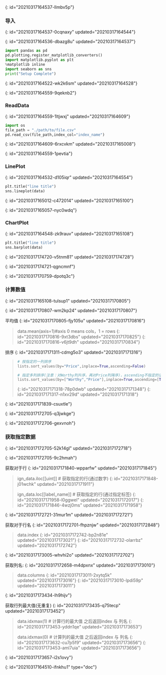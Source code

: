 {: id="20210317164537-llmbv5p"}

### 导入
{: id="20210317164537-0cqnaxy" updated="20210317164544"}

{: id="20210317164536-dbazg8u" updated="20210317164537"}

```python
import pandas as pd
pd.plotting.register_matplotlib_converters()
import matplotlib.pyplot as plt
%matplotlib inline
import seaborn as sns
print("Setup Complete")
```
{: id="20210317164522-wk2k6sm" updated="20210317164528"}

{: id="20210317164559-9qeknb2"}

### ReadData
{: id="20210317164559-1ltjwxj" updated="20210317164609"}

```python
import os 
file_path = "./path/to/file.csv"
pd.read_csv(file_path,index_col="index_name")
```
{: id="20210317164609-6rxcvkm" updated="20210317165008"}

{: id="20210317164559-1pevtia"}

### LinePlot
{: id="20210317164532-d105iqr" updated="20210317164554"}

```python
plt.title("line title")
sns.lineplot(data)
```
{: id="20210317165012-c472014" updated="20210317165100"}

{: id="20210317165057-nyc0wdq"}

### ChartPlot
{: id="20210317164548-zk9rauv" updated="20210317165108"}

```python
plt.title("line title")
sns.barplot(data)
```
{: id="20210317174720-v5tnm81" updated="20210317174728"}

{: id="20210317174721-qgncmnf"}

{: id="20210317170759-dpotq3c"}

### 计算数值
{: id="20210317165108-tulsup1" updated="20210317170805"}

{: id="20210317170807-wm2kp24" updated="20210317170807"}

平均值
{: id="20210317170805-fjy105u" updated="20210317170816"}

> data.mean(axis=1)#axis 0 means cols，1 = rows
> {: id="20210317170816-9xt3dbs" updated="20210317170825"}
{: id="20210317170816-v6jt9dh" updated="20210317170834"}

排序
{: id="20210317171311-cdmg5o3" updated="20210317171316"}

> ```python
> # 按指定的一列排序
> lists.sort_values(by="Price",inplace=True,ascending=False)
>
> # 指定多列排序(注意：对Worthy列升序，再对Price列降序)，ascending不指定的话，默认是True升序
> lists.sort_values(by=["Worthy","Price"],inplace=True,ascending=[True,False])
> ```
> {: id="20210317171318-78p0dwb" updated="20210317171348"}
{: id="20210317171317-n1xv29d" updated="20210317171318"}

{: id="20210317171839-csuxtle"}

{: id="20210317172705-q3jwkge"}

{: id="20210317172706-gexvnoh"}

### 获取指定数据
{: id="20210317172705-52k14gl" updated="20210317172718"}

{: id="20210317172705-9c2hmah"}

获取对于行
{: id="20210317171840-wpparfw" updated="20210317171845"}

> ign_data.iloc[[uint]] # 获取指定的行(通过数字)
> {: id="20210317171848-j01wchk" updated="20210317171911"}
>
> ign_data.loc[[label_name]] # 获取指定的行(通过指定标签)
> {: id="20210317171958-l0ggwel" updated="20210317172017"}
{: id="20210317171846-4wzj0ms" updated="20210317171958"}

{: id="20210317172721-31mur1m" updated="20210317172721"}

获取对于行名
{: id="20210317172701-fhpznjw" updated="20210317172848"}

> data.index
> {: id="20210317172742-bp2n81e" updated="20210317173021"}
{: id="20210317172732-olarrbz" updated="20210317172742"}

{: id="20210317173005-whvhi2o" updated="20210317172702"}

获取列名:
{: id="20210317172658-m4dpxnx" updated="20210317173010"}

> data.columns
> {: id="20210317173011-2xytq5k" updated="20210317173016"}
{: id="20210317173010-lpdi59p" updated="20210317173011"}

{: id="20210317173434-lh9hijv"}

获取行列最大值(无重复)
{: id="20210317173435-q75tecp" updated="20210317173452"}

> data.idxmax(1) # 计算行的最大值 之后返回index 与 列名
> {: id="20210317173453-yddn1qe" updated="20210317173653"}
>
> data.idxmax(0) # 计算列的最大值 之后返回index 与 列名
> {: id="20210317173632-cu7p5f9" updated="20210317173656"}
{: id="20210317173453-aml7uia" updated="20210317173656"}

{: id="20210317173657-i2s1ovy"}


{: id="20210317164510-ifnkhu1" type="doc"}
